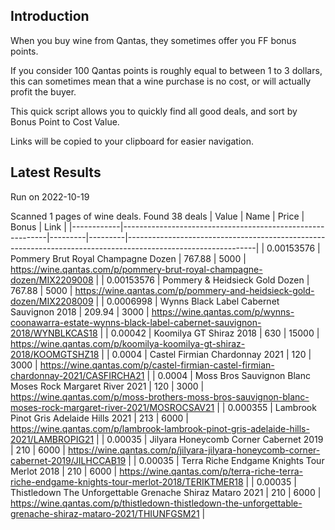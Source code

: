 ## Introduction

When you buy wine from Qantas, they sometimes offer you FF bonus points. 

If you consider 100 Qantas points is roughly equal to between 1 to 3 dollars, this can sometimes mean that a wine purchase is no cost, or will actually profit the buyer.

This quick script allows you to quickly find all good deals, and sort by Bonus Point to Cost Value.

Links will be copied to your clipboard for easier navigation.

## Latest Results

Run on 2022-10-19

Scanned 1 pages of wine deals.
Found 38 deals
|      Value | Name                                                      |   Price |   Bonus | Link                                                                                                         |
|------------|-----------------------------------------------------------|---------|---------|--------------------------------------------------------------------------------------------------------------|
| 0.00153576 | Pommery Brut Royal Champagne Dozen                        |  767.88 |    5000 | https://wine.qantas.com/p/pommery-brut-royal-champagne-dozen/MIX2209008                                      |
| 0.00153576 | Pommery & Heidsieck Gold Dozen                            |  767.88 |    5000 | https://wine.qantas.com/p/pommery-and-heidsieck-gold-dozen/MIX2208009                                        |
| 0.0006998  | Wynns Black Label Cabernet Sauvignon 2018                 |  209.94 |    3000 | https://wine.qantas.com/p/wynns-coonawarra-estate-wynns-black-label-cabernet-sauvignon-2018/WYNBLKCAS18      |
| 0.00042    | Koomilya GT Shiraz 2018                                   |  630    |   15000 | https://wine.qantas.com/p/koomilya-koomilya-gt-shiraz-2018/KOOMGTSHZ18                                       |
| 0.0004     | Castel Firmian Chardonnay 2021                            |  120    |    3000 | https://wine.qantas.com/p/castel-firmian-castel-firmian-chardonnay-2021/CASFIRCHA21                          |
| 0.0004     | Moss Bros Sauvignon Blanc Moses Rock Margaret River 2021  |  120    |    3000 | https://wine.qantas.com/p/moss-brothers-moss-bros-sauvignon-blanc-moses-rock-margaret-river-2021/MOSROCSAV21 |
| 0.000355   | Lambrook Pinot Gris Adelaide Hills 2021                   |  213    |    6000 | https://wine.qantas.com/p/lambrook-lambrook-pinot-gris-adelaide-hills-2021/LAMBROPIG21                       |
| 0.00035    | Jilyara Honeycomb Corner Cabernet 2019                    |  210    |    6000 | https://wine.qantas.com/p/jilyara-jilyara-honeycomb-corner-cabernet-2019/JILHCCAB19                          |
| 0.00035    | Terra Riche Endgame Knights Tour Merlot 2018              |  210    |    6000 | https://wine.qantas.com/p/terra-riche-terra-riche-endgame-knights-tour-merlot-2018/TERIKTMER18               |
| 0.00035    | Thistledown The Unforgettable Grenache Shiraz Mataro 2021 |  210    |    6000 | https://wine.qantas.com/p/thistledown-thistledown-the-unforgettable-grenache-shiraz-mataro-2021/THIUNFGSM21  |

